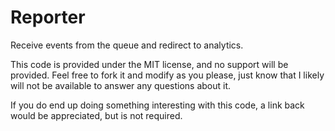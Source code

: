 # Reporter

Receive events from the queue and redirect to analytics.

This code is provided under the MIT license, and no support will be provided.  Feel free to fork it and modify as you please, just know that I likely will not be available to answer any questions about it.

If you do end up doing something interesting with this code, a link back would be appreciated, but is not required.